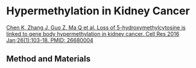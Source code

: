 # Hypermethylation in Kidney Cancer

[Chen K, Zhang J, Guo Z, Ma Q et al. Loss of 5-hydroxymethylcytosine is linked to gene body hypermethylation in kidney cancer. Cell Res 2016 Jan;26(1):103-18. PMID: 26680004](https://www.ncbi.nlm.nih.gov/pubmed/26680004)

## Method and Materials



